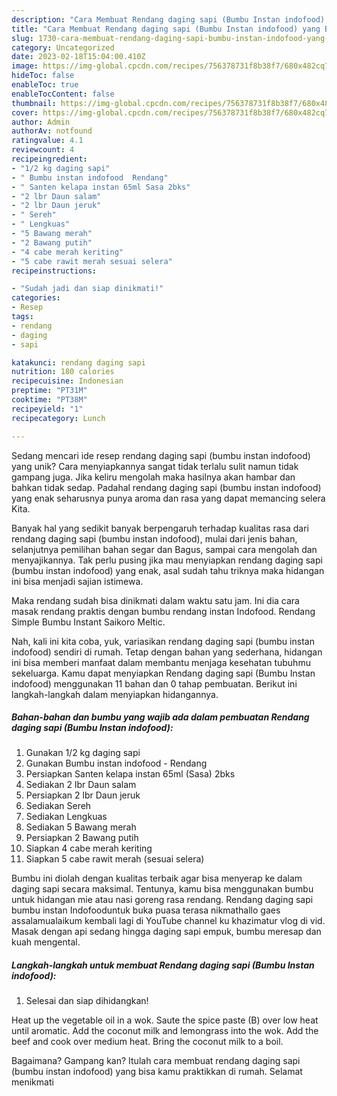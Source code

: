 ```yaml
---
description: "Cara Membuat Rendang daging sapi (Bumbu Instan indofood) yang Bisa Manjain Lidah"
title: "Cara Membuat Rendang daging sapi (Bumbu Instan indofood) yang Bisa Manjain Lidah"
slug: 1730-cara-membuat-rendang-daging-sapi-bumbu-instan-indofood-yang-bisa-manjain-lidah
category: Uncategorized
date: 2023-02-18T15:04:00.410Z
image: https://img-global.cpcdn.com/recipes/756378731f8b38f7/680x482cq70/rendang-daging-sapi-bumbu-instan-indofood-foto-resep-utama.jpg
hideToc: false
enableToc: true
enableTocContent: false
thumbnail: https://img-global.cpcdn.com/recipes/756378731f8b38f7/680x482cq70/rendang-daging-sapi-bumbu-instan-indofood-foto-resep-utama.jpg
cover: https://img-global.cpcdn.com/recipes/756378731f8b38f7/680x482cq70/rendang-daging-sapi-bumbu-instan-indofood-foto-resep-utama.jpg
author: Admin
authorAv: notfound
ratingvalue: 4.1
reviewcount: 4
recipeingredient:
- "1/2 kg daging sapi"
- " Bumbu instan indofood  Rendang"
- " Santen kelapa instan 65ml Sasa 2bks"
- "2 lbr Daun salam"
- "2 lbr Daun jeruk"
- " Sereh"
- " Lengkuas"
- "5 Bawang merah"
- "2 Bawang putih"
- "4 cabe merah keriting"
- "5 cabe rawit merah sesuai selera"
recipeinstructions:

- "Sudah jadi dan siap dinikmati!"
categories:
- Resep
tags:
- rendang
- daging
- sapi

katakunci: rendang daging sapi 
nutrition: 180 calories
recipecuisine: Indonesian
preptime: "PT31M"
cooktime: "PT38M"
recipeyield: "1"
recipecategory: Lunch

---
```





Sedang mencari ide resep rendang daging sapi (bumbu instan indofood) yang unik? Cara menyiapkannya sangat tidak terlalu sulit namun tidak gampang juga. Jika keliru mengolah maka hasilnya akan hambar dan bahkan tidak sedap. Padahal rendang daging sapi (bumbu instan indofood) yang enak seharusnya punya aroma dan rasa yang dapat memancing selera Kita.





Banyak hal yang sedikit banyak berpengaruh terhadap kualitas rasa dari rendang daging sapi (bumbu instan indofood), mulai dari jenis bahan, selanjutnya pemilihan bahan segar dan Bagus, sampai cara mengolah dan menyajikannya. Tak perlu pusing jika mau menyiapkan rendang daging sapi (bumbu instan indofood) yang enak,      asal sudah tahu triknya maka hidangan ini bisa menjadi sajian istimewa.














Maka rendang sudah bisa dinikmati dalam waktu satu jam. Ini dia cara masak rendang praktis dengan bumbu rendang instan Indofood. Rendang Simple Bumbu Instant Saikoro Meltic.






Nah, kali ini kita coba, yuk, variasikan rendang daging sapi (bumbu instan indofood) sendiri di rumah. Tetap dengan bahan yang sederhana, hidangan ini bisa memberi manfaat dalam membantu menjaga kesehatan tubuhmu sekeluarga. Kamu dapat menyiapkan Rendang daging sapi (Bumbu Instan indofood) menggunakan 11 bahan dan 0 tahap pembuatan. Berikut ini langkah-langkah dalam menyiapkan hidangannya.

<!--inarticleads1-->

##### Bahan-bahan dan bumbu yang wajib ada dalam pembuatan Rendang daging sapi (Bumbu Instan indofood):

1. Gunakan 1/2 kg daging sapi
1. Gunakan  Bumbu instan indofood - Rendang
1. Persiapkan  Santen kelapa instan 65ml (Sasa) 2bks
1. Sediakan 2 lbr Daun salam
1. Persiapkan 2 lbr Daun jeruk
1. Sediakan  Sereh
1. Sediakan  Lengkuas
1. Sediakan 5 Bawang merah
1. Persiapkan 2 Bawang putih
1. Siapkan 4 cabe merah keriting
1. Siapkan 5 cabe rawit merah (sesuai selera)


Bumbu ini diolah dengan kualitas terbaik agar bisa menyerap ke dalam daging sapi secara maksimal. Tentunya, kamu bisa menggunakan bumbu untuk hidangan mie atau nasi goreng rasa rendang. Rendang daging sapi bumbu instan Indofooduntuk buka puasa terasa nikmathallo gaes assalamualaikum kembali lagi di YouTube channel ku khazimatur vlog di vid. Masak dengan api sedang hingga daging sapi empuk, bumbu meresap dan kuah mengental. 

<!--inarticleads2-->

##### Langkah-langkah untuk membuat Rendang daging sapi (Bumbu Instan indofood):


1. Selesai dan siap dihidangkan!

Heat up the vegetable oil in a wok. Saute the spice paste (B) over low heat until aromatic. Add the coconut milk and lemongrass into the wok. Add the beef and cook over medium heat. Bring the coconut milk to a boil. 

Bagaimana? Gampang kan? Itulah cara membuat rendang daging sapi (bumbu instan indofood) yang bisa kamu praktikkan di rumah. Selamat menikmati
